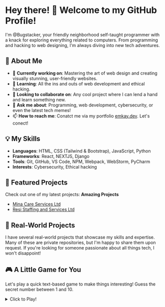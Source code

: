 # Hey there! 👋 Welcome to my GitHub Profile!
I'm @Bugstacker, your friendly neighborhood self-taught programmer with a knack for exploring everything related to computers. From programming and hacking to web designing, I'm always diving into new tech adventures.

## 🚀 About Me
- 🔭 **Currently working on**: Mastering the art of web design and creating visually stunning, user-friendly websites.
- 🌱 **Learning**: All the ins and outs of web development and ethical hacking.
- 👯 **Looking to collaborate on**: Any cool project where I can lend a hand and learn something new.
- 💬 **Ask me about**: Programming, web development, cybersecurity, or even the latest tech memes!
- 📫 **How to reach me**: Conatct me via my portfolio [emkay.dev](https://kennethmatovu.vercel.app). Let's conect!

## 💡 My Skills
- **Languages**: HTML, CSS (Tailwind & Bootstrap), JavaScript, Python
- **Frameworks**: React, NEXTJS, Django
- **Tools**: Git, GitHub, VS Code, NPM, Webpack, WebStorm, PyCharm
- **Interests**: Cybersecurity, Ethical hacking

## 🌟 Featured Projects
Check out one of my latest projects: **Amazing Projects** 
- [Mina Care Services Ltd](https://mina-cares-ervices.co.uk)
- [Resi Staffing and Services Ltd](https://resistaffingandservices.co.uk)

## 📂 Real-World Projects
I have several real-world projects that showcase my skills and expertise. Many of these are private repositories, but I'm happy to share them upon request. If you're looking for someone passionate about all things tech, I won't disappoint!

## 🎮 A Little Game for You
Let's play a quick text-based game to make things interesting! Guess the secret number between 1 and 10. 

<details>
  <summary>Click to Play!</summary>
  
  Here's how it works:
  1. Choose a number between 1 and 10.
  2. Check the result below to see if you guessed it right!

  ```python
  import random
  
  def guess_the_number():
      secret_number = random.randint(1, 10)
      guess = input("Enter your guess: ")
      if int(guess) == secret_number:
          return "🎉 Congrats! You guessed it right!"
      else:
          return f"Oops! The secret number was {secret_number}. Try again!"
  
  print(guess_the_number())
